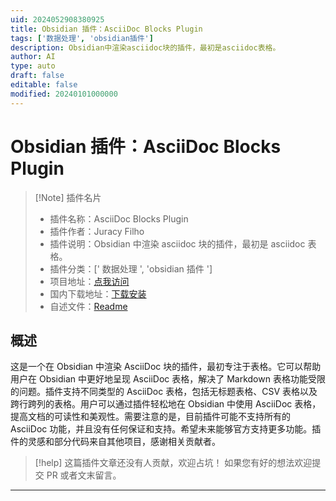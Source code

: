 ```yaml
---
uid: 2024052908380925
title: Obsidian 插件：AsciiDoc Blocks Plugin
tags: ['数据处理', 'obsidian插件']
description: Obsidian中渲染asciidoc块的插件，最初是asciidoc表格。
author: AI
type: auto
draft: false
editable: false
modified: 20240101000000
---
```


# Obsidian 插件：AsciiDoc Blocks Plugin

> [!Note] 插件名片
> - 插件名称：AsciiDoc Blocks Plugin
> - 插件作者：Juracy Filho
> - 插件说明：Obsidian 中渲染 asciidoc 块的插件，最初是 asciidoc 表格。
> - 插件分类：[' 数据处理 ', 'obsidian 插件 ']
> - 项目地址：[点我访问](https://github.com/juracy/obsidian-asciidoc-blocks)
> - 国内下载地址：[下载安装](https://pkmer.cn/products/plugin/pluginMarket/?obsidian-asciidoc-blocks)
> - 自述文件：[Readme](https://ghproxy.net/https://raw.githubusercontent.com/juracy/obsidian-asciidoc-blocks/master/README.adoc)

## 概述

这是一个在 Obsidian 中渲染 AsciiDoc 块的插件，最初专注于表格。它可以帮助用户在 Obsidian 中更好地呈现 AsciiDoc 表格，解决了 Markdown 表格功能受限的问题。插件支持不同类型的 AsciiDoc 表格，包括无标题表格、CSV 表格以及跨行跨列的表格。用户可以通过插件轻松地在 Obsidian 中使用 AsciiDoc 表格，提高文档的可读性和美观性。需要注意的是，目前插件可能不支持所有的 AsciiDoc 功能，并且没有任何保证和支持。希望未来能够官方支持更多功能。插件的灵感和部分代码来自其他项目，感谢相关贡献者。

> [!help]
> 这篇插件文章还没有人贡献，欢迎占坑！
> 如果您有好的想法欢迎提交 PR 或者文末留言。

---



